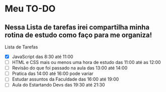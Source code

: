 # Meu TO-DO

## Nessa Lista de tarefas irei compartilha minha rotina de estudo como faço para me organiza!

 Lista de Tarefas

 - [x] JavaScript das 8:30 até 11:00
 - [ ] HTML e CSS mais ou menos uma hora de estudo das 11:00 até as 12:00
 - [ ] Revisão do que foi passado na aula das 13:00 até 14:00
 - [ ] Pratica das 14:00 até 16:00 pode variar
 - [ ] Estudar assuntos da Faculdade das 16:00 até 19:00
 - [ ] Aula do Estartando Devs das 19:30 até 21:30
